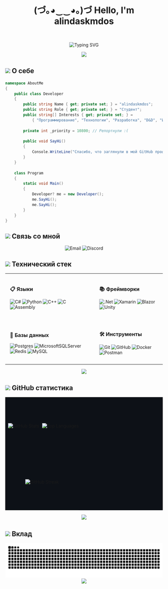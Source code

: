 <!-- привет (｡･ω･｡)ﾉ♡ -->

<div align="center">
  <h1>
    (づ｡◕‿‿◕｡)づ Hello, I'm alindaskmdos
  </h1>

  <br/>

  <p>
    <img src="https://readme-typing-svg.herokuapp.com?font=Fira+Code&pause=1000&color=20BDFF&center=true&vCenter=true&width=435&lines=Just+a+student+writing+code...;Developer?)" alt="Typing SVG" />
  </p>

  <img src="https://user-images.githubusercontent.com/73097560/115834477-dbab4500-a447-11eb-908a-139a6edaec5c.gif">
</div>

## <img src="https://media2.giphy.com/media/QssGEmpkyEOhBCb7e1/giphy.gif?cid=ecf05e47a0n3gi1bfqntqmob8g9aid1oyj2wr3ds3mg700bl&rid=giphy.gif" width="25"> <b>О себе</b>

```csharp
namespace AboutMe
{
    public class Developer
    {
        public string Name { get; private set; } = "alindaskmdos";
        public string Role { get; private set; } = "Студент";
        public string[] Interests { get; private set; } = 
            { "Программирование", "Технологии", "Разработка", "D&D", "Игры", "Аниме" };

        private int _priority = 10800; // Репортнули :(

        public void SayHi()
        {
            Console.WriteLine("Спасибо, что заглянули в мой GitHub профиль!");
        }
    }

    class Program
    {
        static void Main()
        {
            Developer? me = new Developer();
            me.SayHi();
            me.SayHi();
        }
    }
}
```

## <img src="https://media.giphy.com/media/iY8CRBdQXODJSCERIr/giphy.gif" width="25"> <b>Связь со мной</b>
<p align="center">
  <span>
    <img src="https://img.shields.io/badge/Email-D14836?style=for-the-badge&logo=gmail&logoColor=white" alt="Email" />
  </span>
  <span>
    <img src="https://img.shields.io/badge/Discord-%235865F2.svg?style=for-the-badge&logo=discord&logoColor=white" alt="Discord" />
  </span>
</p>

## <img src="https://media.giphy.com/media/WUlplcMpOCEmTGBtBW/giphy.gif" width="30"> <b>Технический стек</b>

<table align="center" style="border:none; border-collapse:collapse; background:transparent;">
<tr style="border:none;">
<td style="border:none; padding:15px;">

### 📋 Языки
![C#](https://img.shields.io/badge/c%23-%23239120.svg?style=for-the-badge&logo=c-sharp&logoColor=white)
![Python](https://img.shields.io/badge/python-3670A0?style=for-the-badge&logo=python&logoColor=ffdd54)
![C++](https://img.shields.io/badge/c++-%2300599C.svg?style=for-the-badge&logo=c%2B%2B&logoColor=white)
![C](https://img.shields.io/badge/c-%2300599C.svg?style=for-the-badge&logo=c&logoColor=white)
![Assembly](https://img.shields.io/badge/ASM-%23ED8B00.svg?style=for-the-badge&logo=assemblyscript&logoColor=white)

</td>
<td style="border:none; padding:15px;">

### 📚 Фреймворки
![.Net](https://img.shields.io/badge/.NET-5C2D91?style=for-the-badge&logo=.net&logoColor=white)
![Xamarin](https://img.shields.io/badge/Xamarin-3498DB?style=for-the-badge&logo=xamarin&logoColor=white)
![Blazor](https://img.shields.io/badge/blazor-%235C2D91.svg?style=for-the-badge&logo=blazor&logoColor=white)
![Unity](https://img.shields.io/badge/Unity-000000?style=for-the-badge&logo=unity&logoColor=white)

</td>
</tr>
<tr style="border:none;">
<td style="border:none; padding:15px;">

### 💾 Базы данных
![Postgres](https://img.shields.io/badge/postgres-%23316192.svg?style=for-the-badge&logo=postgresql&logoColor=white)
![MicrosoftSQLServer](https://img.shields.io/badge/Microsoft%20SQL%20Server-CC2927?style=for-the-badge&logo=microsoft%20sql%20server&logoColor=white)
![Redis](https://img.shields.io/badge/redis-%23DD0031.svg?style=for-the-badge&logo=redis&logoColor=white)
![MySQL](https://img.shields.io/badge/MySQL-4479A1?style=for-the-badge&logo=mysql&logoColor=white)

</td>
<td style="border:none; padding:15px;">

### 🛠 Инструменты
![Git](https://img.shields.io/badge/git-%23F05033.svg?style=for-the-badge&logo=git&logoColor=white)
![GitHub](https://img.shields.io/badge/github-%23121011.svg?style=for-the-badge&logo=github&logoColor=white)
![Docker](https://img.shields.io/badge/docker-%230db7ed.svg?style=for-the-badge&logo=docker&logoColor=white)
![Postman](https://img.shields.io/badge/Postman-FF6C37?style=for-the-badge&logo=postman&logoColor=white)

</td>
</tr>
</table>

<div align="center">
  <img src="https://user-images.githubusercontent.com/73097560/115834477-dbab4500-a447-11eb-908a-139a6edaec5c.gif">
</div>

## <img src="https://media.giphy.com/media/iY8CRBdQXODJSCERIr/giphy.gif" width="25"> <b>GitHub статистика</b>

<div align="center" style="background-color:#0d1117;">
  <table width="100%" border="0" cellspacing="0" cellpadding="0" style="border:none; border-collapse:collapse; background-color:#0d1117; table-layout:fixed;">
    <tr style="height:180px; border:none; background-color:#0d1117;">
      <td width="50%" align="center" style="padding:0; border:none; border-color:transparent; vertical-align:middle; background-color:#0d1117;">
        <img width="400px" height="180px" style="max-width:100%; object-fit:contain; background-color:#0d1117;" src="https://github-readme-stats.vercel.app/api?username=alindaskmdos&show_icons=true&theme=tokyonight&hide_border=true&count_private=true&include_all_commits=true&bg_color=0D1117&card_width=400" alt="GitHub Stats"/>
      </td>
      <td width="50%" align="center" style="padding:0; border:none; border-color:transparent; vertical-align:middle; background-color:#0d1117;">
        <img width="400px" height="180px" style="max-width:100%; object-fit:contain; background-color:#0d1117;" src="https://github-readme-stats.vercel.app/api/top-langs/?username=alindaskmdos&layout=compact&theme=tokyonight&hide_border=true&bg_color=0D1117&card_width=400" alt="Top Languages"/>
      </td>
    </tr>
    <tr style="height:180px; border:none; background-color:#0d1117;">
      <td colspan="2" align="center" style="padding:0; border:none; border-color:transparent; vertical-align:middle; background-color:#0d1117;">
        <img width="70%" height="180px" style="max-width:100%; object-fit:contain; background-color:#0d1117;" src="https://github-readme-streak-stats.herokuapp.com/?user=alindaskmdos&theme=tokyonight&hide_border=true&background=0D1117" alt="GitHub Streak"/>
      </td>
    </tr>
  </table>
</div>

<div align="center">
  <img src="https://user-images.githubusercontent.com/73097560/115834477-dbab4500-a447-11eb-908a-139a6edaec5c.gif">
</div>

## <img src="https://media.giphy.com/media/cj87CxfRtrUifF3Ryk/giphy.gif" width="25"> <b>Вклад</b>

<div align="center">
  <img alt="snake eating my contributions" src="https://raw.githubusercontent.com/alindaskmdos/alindaskmdos/output/github-snake-dark.svg" />
</div>

<div align="center">
  <img src="https://user-images.githubusercontent.com/73097560/115834477-dbab4500-a447-11eb-908a-139a6edaec5c.gif">
</div>

